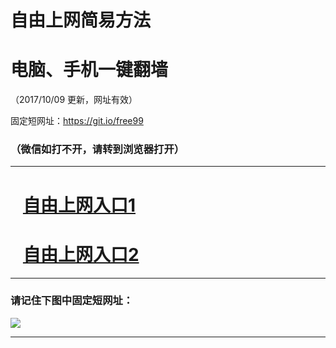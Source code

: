 ﻿# 自由上网简易方法

# 电脑、手机一键翻墙

（2017/10/09 更新，网址有效）

固定短网址：https://git.io/free99

### （微信如打不开，请转到浏览器打开）


***





# &nbsp;&nbsp; <a href="http://ft518410397.fwq-tz-1001.info/fwqtz01.html?t=100900127768 " target="_blank">自由上网入口1</a>
# &nbsp;&nbsp; <a href="http://ft181617172.fwq-tz-1002.info/fwqtz02.html?t=100900128652 " target="_blank">自由上网入口2</a>
***

### 请记住下图中固定短网址：

<img src="https://s3-us-west-2.amazonaws.com/fwq-1001/yjfq-20170905okok.png" /> 


***

